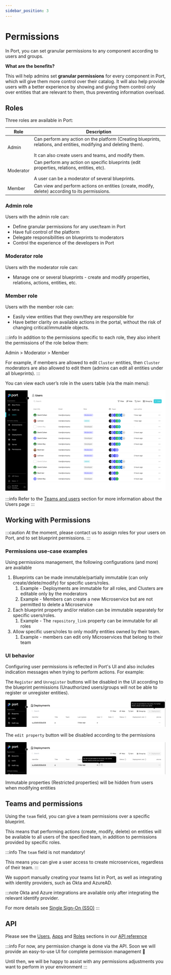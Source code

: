 ```yaml
---
sidebar_position: 3
---
```


# Permissions

In Port, you can set granular permissions to any component according to users and groups. 

**What are the benefits?**

This will help admins set **granular permissions** for every component in Port, which will give them more control over their catalog. It will also help provide users with a better experience by showing and giving them control only over entities that are relevant to them, thus preventing information overload.

## Roles

Three roles are available in Port:

| Role | Description |
| --- | --- |
| Admin | Can perform any action on the platform (Creating blueprints, relations, and entities, modifying and deleting them). <br></br> It can also create users and teams, and modify them. |
| Moderator | Can perform any action on specific blueprints (edit properties, relations, entities, etc).<br></br> A user can be a moderator of several blueprints. |
| Member | Can view and perform actions on entities (create, modify, delete) according to its permissions. |

### Admin role

Users with the admin role can:

- Define granular permissions for any user/team in Port
- Have full control of the platform
- Delegate responsibilities on blueprints to moderators
- Control the experience of the developers in Port

### Moderator role

Users with the moderator role can:

- Manage one or several blueprints - create and modify properties, relations, actions, entities, etc.

### Member role

Users with the member role can:

- Easily view entities that they own/they are responsible for
- Have better clarity on available actions in the portal, without the risk of changing critical/immutable objects.

:::info
In addition to the permissions specific to each role, they also inherit the permissions of the role below them:

Admin > Moderator > Member

For example, if members are allowed to edit `Cluster` entities, then `Cluster` moderators are also allowed to edit them (admins can edit all entities under all blueprints).
:::

You can view each user’s role in the users table (via the main menu):

![Users page](../../../static/img/platform-overview/role-based-access-control/permissions/usersPage.png)

:::info
Refer to the [Teams and users](./users-and-teams-management) section for more information about the Users page
:::

## Working with Permissions

:::caution
At the moment, please contact us to assign roles for your users on Port, and to set blueprint permissions.
:::

### Permissions use-case examples

Using permissions management, the following configurations (and more) are available

1. Blueprints can be made immutable/partially immutable (can only create/delete/modify) for specific users/roles. 
    1. Example - Deployments are immutable for all roles, and Clusters are editable only by the moderators
    2. Example - Members can create a new Microservice but are not permitted to delete a Microservice
2. Each blueprint property and/or relation can be immutable separately for specific users/roles.
    1. Example - The `repository_link` property can be immutable for all roles
3. Allow specific users/roles to only modify entities owned by their team.
    1. Example - members can edit only Microservices that belong to their team

### UI behavior

Configuring user permissions is reflected in Port's UI and also includes indication messages when trying to perform actions. For example:

The `Register` and `Unregister` buttons will be disabled in the UI according to the blueprint permissions (Unauthorized users/groups will not be able to register or unregister entities).
    
![Create button disabled without permissions](../../../static/img/platform-overview/role-based-access-control/permissions/memberNoCreatePermission.png)
    
The `edit property` button will be disabled according to the permissions
    
![Edit property disabled without permissions](../../../static/img/platform-overview/role-based-access-control/permissions/memberNoEditPermission.png)
    
Immutable properties (Restricted properties) will be hidden from users when modifying entities

## Teams and permissions

Using the `team` field, you can give a team permissions over a specific blueprint.

This means that performing actions (create, modify, delete) on entities will be available to all users of the specified team, in addition to permissions provided by specific roles. 

:::info
The `team` field is not mandatory!

This means you can give a user access to create microservices, regardless of their team.
:::

We support manually creating your teams list in Port, as well as integrating with identity providers, such as Okta and AzureAD.

:::note
Okta and Azure integrations are available only after integrating the relevant identify provider.

For more details see [Single Sign-On (SSO)](../../single-sign-on/)
:::

## API

Please see the [Users](../../api-reference/#tag/Teams), [Apps](../../api-reference/#tag/Apps) and [Roles](../../api-reference/#tag/Roles) sections in our [API reference](../../api-reference/)

:::info
For now, any permission change is done via the API. Soon we will provide an easy-to-use UI for complete permission management 🚀

Until then, we will be happy to assist with any permissions adjustments you want to perform in your environment
:::